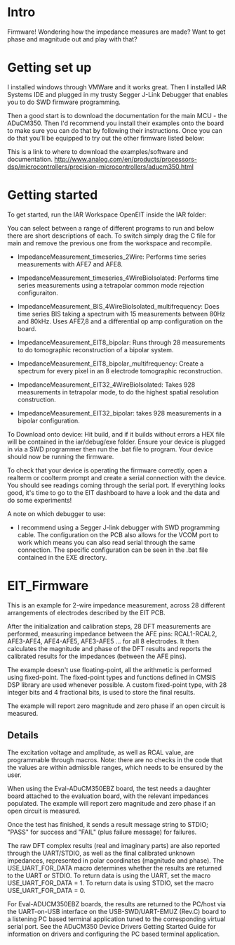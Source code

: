 
# Intro
Firmware! Wondering how the impedance measures are made? Want to get phase and magnitude out and play with that? 

# Getting set up
I installed windows through VMWare and it works great. Then I installed IAR Systems IDE and plugged in my trusty Segger J-Link Debugger that enables you to do SWD firmware programming. 

Then a good start is to download the documentation for the main MCU - the ADuCM350. Then I'd recommend you install their examples onto the board to make sure you can do that by following their instructions. Once you can do that you'll be equipped to try out the other firmware listed below: 

This is a link to where to download the examples/software and documentation. 
http://www.analog.com/en/products/processors-dsp/microcontrollers/precision-microcontrollers/aducm350.html

# Getting started 

To get started, run the IAR Workspace OpenEIT inside the IAR folder: 

You can select between a range of different programs to run and below there are short descriptions of each. To switch simply drag the C file for main and remove the previous one from the workspace and recompile.  

* ImpedanceMeasurement_timeseries_2Wire: Performs time series measurements with AFE7 and AFE8. 
* ImpedanceMeasurement_timeseries_4WireBioIsolated: Performs time series measurements using a tetrapolar common mode rejection configuraiton. 
* ImpedanceMeasurement_BIS_4WireBioIsolated_multifrequency: Does time series BIS taking a spectrum with 15 measurements between 80Hz and 80kHz. Uses AFE7,8 and a differential op amp configuration on the board. 

* ImpedanceMeasurement_EIT8_bipolar: Runs through 28 measurements to do tomographic reconstruction of a bipolar system. 
* ImpedanceMeasurement_EIT8_bipolar_multifrequency: Create a spectrum for every pixel in an 8 electrode tomographic reconstruction. 
* ImpedanceMeasurement_EIT32_4WireBioIsolated: Takes 928 measurements in tetrapolar mode, to do the highest spatial resolution construction. 
* ImpedanceMeasurement_EIT32_bipolar: takes 928 measurements in a bipolar configuration. 


To Download onto device: 
Hit build, and if it builds without errors a HEX file will be contained in the 
iar/debug/exe folder. Ensure your device is plugged in via a SWD programmer then run the .bat file to program. 
Your device should now be running the firmware. 

To check that your device is operating the firmware correctly, open a realterm or coolterm prompt and create a serial connection with the device. You should see readings coming through the serial port. If everything looks good, it's time to go to the EIT dashboard to have a look and the data and do some experiments! 

A note on which debugger to use: 
- I recommend using a Segger J-link debugger with SWD programming cable. The configuration on the PCB also allows for the VCOM port to work which means you can also read serial through the same connection. The specific configuration can be seen in the .bat file contained in the EXE directory. 



# EIT_Firmware

This is an example for 2-wire impedance measurement, across 28 different arrangements of electrodes described by the EIT PCB.

After the initialization and calibration steps, 28 DFT measurements are performed, measuring impedance between the AFE pins:
RCAL1-RCAL2, AFE3-AFE4, AFE4-AFE5, AFE3-AFE5 ... for all 8 electrodes. It then calculates the magnitude and phase of the DFT results and reports the calibrated results for the impedances (between the AFE pins).

The example doesn't use floating-point, all the arithmetic is performed using fixed-point. The fixed-point types and functions defined in CMSIS DSP library are used  whenever possible. A custom fixed-point type, with 28 integer bits and 4 fractional bits, is used to store the final results.

The example will report zero magnitude and zero phase if an open circuit is measured.

## Details

The excitation voltage and amplitude, as well as RCAL value, are programmable through macros.
Note: there are no checks in the code that the values are within admissible ranges, which needs to be ensured by the user.

When using the Eval-ADuCM350EBZ board, the  test needs a daughter board attached to the evaluation board, with the relevant impedances populated. The example will report zero magnitude and zero phase if an open circuit is measured.

Once the test has finished, it sends a result message string to STDIO; "PASS" for success and "FAIL" (plus failure message) for failures.

The raw DFT complex results (real and imaginary parts) are also reported through the UART/STDIO, as well as the final calibrated unknown impedances,
represented in polar coordinates (magnitude and phase). The USE_UART_FOR_DATA macro determines whether the results are returned to the UART or STDIO. To return data is using the UART, set the macro USE_UART_FOR_DATA = 1. To return data is using STDIO, set the macro USE_UART_FOR_DATA = 0.

For Eval-ADUCM350EBZ boards, the results are returned to the PC/host via the UART-on-USB interface on the USB-SWD/UART-EMUZ (Rev.C) board to a listening PC based terminal application tuned to the corresponding virtual serial port. See the ADuCM350 Device Drivers Getting Started Guide for information on drivers and configuring the PC based terminal application.

